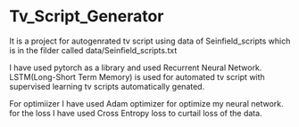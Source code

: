 # Tv_Script_Generator
It is a project for autogenrated tv script using data of Seinfield_scripts which is in the filder called data/Seinfield_scripts.txt

I have used pytorch as a library and used Recurrent Neural Network. LSTM(Long-Short Term Memory) is used for automated tv script with supervised learning tv scripts automatically genated.

For optimiizer I have used Adam optimizer for optimize my neural network. for the loss I have used Cross Entropy loss to curtail loss of the data.
